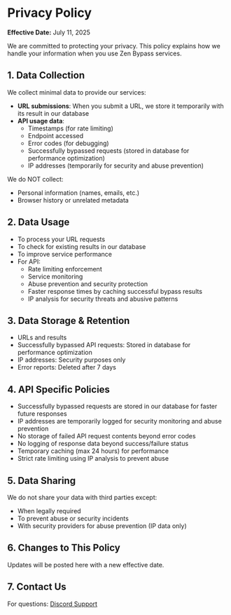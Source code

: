 # Privacy Policy  
**Effective Date:** July 11, 2025  

We are committed to protecting your privacy. This policy explains how we handle your information when you use Zen Bypass services.  

## 1. Data Collection  
We collect minimal data to provide our services:  
- **URL submissions**: When you submit a URL, we store it temporarily with its result in our database  
- **API usage data**:  
  - Timestamps (for rate limiting)  
  - Endpoint accessed  
  - Error codes (for debugging)  
  - Successfully bypassed requests (stored in database for performance optimization)  
  - IP addresses (temporarily for security and abuse prevention)  

We do NOT collect:  
- Personal information (names, emails, etc.)  
- Browser history or unrelated metadata  

## 2. Data Usage  
- To process your URL requests  
- To check for existing results in our database  
- To improve service performance  
- For API:  
  - Rate limiting enforcement  
  - Service monitoring  
  - Abuse prevention and security protection  
  - Faster response times by caching successful bypass results  
  - IP analysis for security threats and abusive patterns  

## 3. Data Storage & Retention  
- URLs and results
- Successfully bypassed API requests: Stored in database for performance optimization 
- IP addresses: Security purposes only
- Error reports: Deleted after 7 days

## 4. API Specific Policies  
- Successfully bypassed requests are stored in our database for faster future responses  
- IP addresses are temporarily logged for security monitoring and abuse prevention  
- No storage of failed API request contents beyond error codes  
- No logging of response data beyond success/failure status
- Temporary caching (max 24 hours) for performance
- Strict rate limiting using IP analysis to prevent abuse

## 5. Data Sharing  
We do not share your data with third parties except:  
- When legally required  
- To prevent abuse or security incidents  
- With security providers for abuse prevention (IP data only)  

## 6. Changes to This Policy  
Updates will be posted here with a new effective date.  

## 7. Contact Us  
For questions: [Discord Support](https://discord.gg/ua7SCUAg3A)  
